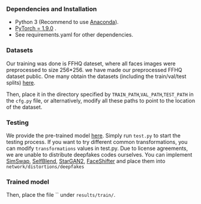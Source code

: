 ### Dependencies and Installation
- Python 3 (Recommend to use [Anaconda](https://www.anaconda.com/download/#linux)).
- [PyTorch = 1.9.0](https://pytorch.org/) .
- See requirements.yaml for other dependencies.


### Datasets
Our training was done is FFHQ dateset, where all faces images were preprocessed to size 256*256. we have made our preprocessed FFHQ dataset public. One many obtain the datasets (including the train/val/test splits) [here](https://drive.google.com/file/d/14NJtQEhs8jWqtX-WT2WgaLGDByDu5JcQ/view?usp=drive_link).

Then, place it in the directory specified by `TRAIN_PATH`,`VAL_PATH`,`TEST_PATH` in the `cfg.py` file, or alternatively, modify all these paths to point to the location of the dataset.

### Testing
We provide the pre-trained model [here](https://drive.google.com/file/d/1DLJ7A0nHwsuNHz-uat5SfmW1cErTZMJO/view?usp=drive_link). Simply run `test.py` to start the testing process. If you want to try different common transformations, you can modify  `transformations` values in test.py. Due to license agreements, we are unable to distribute deepfakes codes ourselves.
You can implement [SimSwap](https://github.com/neuralchen/SimSwap), [SelfBlend](https://github.com/mapooon/SelfBlendedImages), [StarGAN2](https://github.com/clovaai/stargan-v2), [FaceShifter](https://github.com/Heonozis/FaceShifter-pytorch) and place them into   `network/distortions/deepfakes`


### Trained model
Then, place the file `` under `results/train/`.